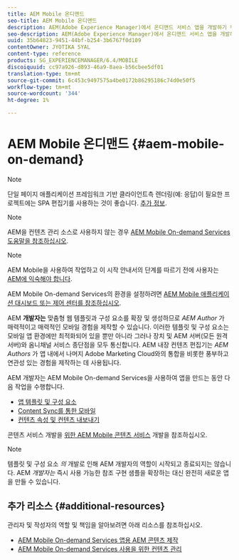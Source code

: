 ```yaml
---
title: AEM Mobile 온디맨드
seo-title: AEM Mobile 온디맨드
description: AEM(Adobe Experience Manager)에서 온디맨드 서비스 앱을 개발하기 위한 시작점으로 이 페이지를 따르십시오. 이 페이지에서는 앱 개발자와 관련된 주제를 다룹니다.
seo-description: AEM(Adobe Experience Manager)에서 온디맨드 서비스 앱을 개발하기 위한 시작점으로 이 페이지를 따르십시오. 이 페이지에서는 앱 개발자와 관련된 주제를 다룹니다.
uuid: 35b64823-9451-44bf-b254-3b6767f0d109
contentOwner: JYOTIKA SYAL
content-type: reference
products: SG_EXPERIENCEMANAGER/6.4/MOBILE
discoiquuid: cc97a926-d893-46a9-8aea-b56cbee5df01
translation-type: tm+mt
source-git-commit: 6c453c9497575a4be0172b86295186c74d0e50f5
workflow-type: tm+mt
source-wordcount: '344'
ht-degree: 1%

---
```



# AEM Mobile 온디맨드 {#aem-mobile-on-demand}

>[!NOTE]
>
>단일 페이지 애플리케이션 프레임워크 기반 클라이언트측 렌더링(예: 응답)이 필요한 프로젝트에는 SPA 편집기를 사용하는 것이 좋습니다. [추가 정보](/help/sites-developing/spa-overview.md).

>[!NOTE]
>
>AEM을 컨텐츠 관리 소스로 사용하지 않는 경우 [AEM Mobile On-demand Services 도움말을 참조하십시오](https://helpx.adobe.com/digital-publishing-solution/topics.html).

>[!NOTE]
>
>AEM Mobile을 사용하여 작업하고 이 시작 안내서의 단계를 따르기 전에 사용자는 [AEM에 익숙해야 합니다](/help/sites-deploying/deploy.md).
>
>AEM Mobile On-demand Services의 환경을 설정하려면 [AEM Mobile 애플리케이션 대시보드 또는 제어 센터를 참조하십시오](/help/mobile/mobile-apps-ondemand-application-dashboard.md).

AEM **개발자는** 맞춤형 웹 템플릿과 구성 요소를 확장 및 생성하므로 *AEM Author* 가 매력적이고 매력적인 모바일 경험을 제작할 수 있습니다. 이러한 템플릿 및 구성 요소는 모바일 앱 환경에만 최적화되어 있을 뿐만 아니라 그러나 장치 및 AEM 서버(모든 원격 서버)와 옴니채널 서비스 종단점을 모두 통신합니다. AEM 내장 컨텐츠 편집기는 *AEM Authors* 가 앱 내에서 나머지 Adobe Marketing Cloud와의 통합을 비롯한 풍부하고 연관성 있는 경험을 제작하는 데 사용됩니다.

AEM 개발자는 AEM Mobile On-demand Services을 사용하여 앱을 만드는 동안 다음 작업을 수행합니다.

* [앱 템플릿 및 구성 요소](/help/mobile/app-templates-and-components1.md)
* [Content Sync를 통한 모바일](/help/mobile/mobile-ondemand-contentsync.md)
* [컨텐츠 속성 및 컨텐츠 내보내기](/help/mobile/on-demand-content-properties-exporting.md)

콘텐츠 서비스 개발을 [위한 AEM Mobile 콘텐츠 서비스](/help/mobile/developing-content-services.md) 개발을 참조하십시오.

>[!NOTE]
>
>템플릿 및 구성 요소 *의* 개발로 인해 AEM 개발자의 역할이 시작되고 종료되지는 않습니다. AEM *개발자는* 즉시 사용 가능한 참조 구현 샘플을 확장하는 대신 완전히 새로운 앱을 만들 수 있습니다.

## 추가 리소스 {#additional-resources}

관리자 및 작성자의 역할 및 책임을 알아보려면 아래 리소스를 참조하십시오.

* [AEM Mobile On-demand Services 앱용 AEM 콘텐츠 제작](/help/mobile/mobile-apps-ondemand.md)
* [AEM Mobile On-demand Services 사용을 위한 컨텐츠 관리](/help/mobile/aem-mobile.md)

